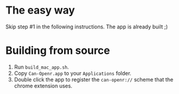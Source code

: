# The easy way
Skip step #1 in the following instructions. The app is already built ;)

# Building from source

1. Run `build_mac_app.sh`.
2. Copy `Can-Openr.app` to your `Applications` folder.
3. Double click the app to register the `can-openr://` scheme that the chrome extension uses.